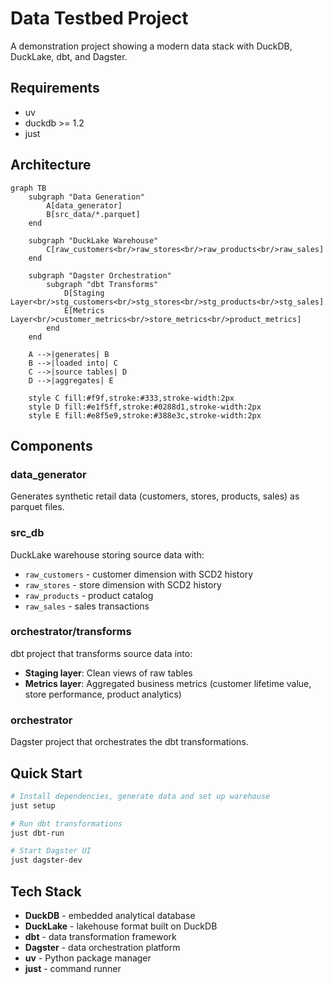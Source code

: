 # Data Testbed Project

A demonstration project showing a modern data stack with DuckDB, DuckLake, dbt, and Dagster.

## Requirements
* uv
* duckdb >= 1.2
* just

## Architecture

```mermaid
graph TB
    subgraph "Data Generation"
        A[data_generator]
        B[src_data/*.parquet]
    end

    subgraph "DuckLake Warehouse"
        C[raw_customers<br/>raw_stores<br/>raw_products<br/>raw_sales]
    end

    subgraph "Dagster Orchestration"
        subgraph "dbt Transforms"
            D[Staging Layer<br/>stg_customers<br/>stg_stores<br/>stg_products<br/>stg_sales]
            E[Metrics Layer<br/>customer_metrics<br/>store_metrics<br/>product_metrics]
        end
    end

    A -->|generates| B
    B -->|loaded into| C
    C -->|source tables| D
    D -->|aggregates| E

    style C fill:#f9f,stroke:#333,stroke-width:2px
    style D fill:#e1f5ff,stroke:#0288d1,stroke-width:2px
    style E fill:#e8f5e9,stroke:#388e3c,stroke-width:2px
```

## Components

### data_generator
Generates synthetic retail data (customers, stores, products, sales) as parquet files.

### src_db
DuckLake warehouse storing source data with:
- `raw_customers` - customer dimension with SCD2 history
- `raw_stores` - store dimension with SCD2 history
- `raw_products` - product catalog
- `raw_sales` - sales transactions

### orchestrator/transforms
dbt project that transforms source data into:
- **Staging layer**: Clean views of raw tables
- **Metrics layer**: Aggregated business metrics (customer lifetime value, store performance, product analytics)

### orchestrator
Dagster project that orchestrates the dbt transformations.

## Quick Start

```bash
# Install dependencies, generate data and set up warehouse
just setup

# Run dbt transformations
just dbt-run

# Start Dagster UI
just dagster-dev
```

## Tech Stack

- **DuckDB** - embedded analytical database
- **DuckLake** - lakehouse format built on DuckDB
- **dbt** - data transformation framework
- **Dagster** - data orchestration platform
- **uv** - Python package manager
- **just** - command runner
